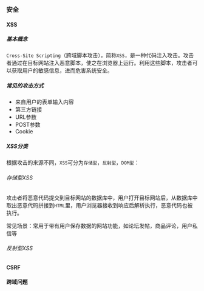 ### 安全

#### XSS

##### 基本概念

`Cross-Site Scripting`（跨域脚本攻击），简称`XSS`，是一种代码注入攻击。攻击者通过在目标网站注入恶意脚本，使之在浏览器上运行。利用这些脚本，攻击者可以获取用户的敏感信息，进而危害系统安全。

##### 常见的攻击方式

- 来自用户的表单输入内容
- 第三方链接
- URL参数
- POST参数
- Cookie

##### XSS分类

根据攻击的来源不同，`XSS`可分为`存储型`，`反射型`，`DOM型`：

###### 存储型XSS

攻击者将恶意代码提交到目标网站的数据库中，用户打开目标网站后，从数据库中取出恶意代码拼接到`HTML`里，用户浏览器接收到响应后解析执行，恶意代码也被执行。

常见场景：常用于带有用户保存数据的网站功能，如论坛发帖，商品评论，用户私信等

###### 反射型XSS





#### CSRF

#### 跨域问题

